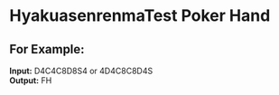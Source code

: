 # HyakuasenrenmaTest Poker Hand<br/>
## For Example: <br/> 
**Input:**  D4C4C8D8S4 or 4D4C8C8D4S <br/>
**Output:** FH
